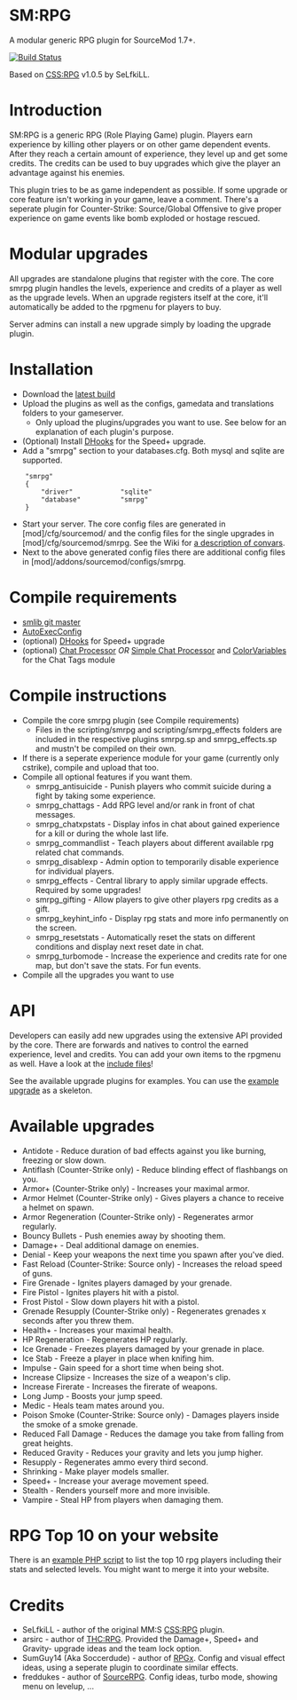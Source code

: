 SM:RPG
=====

A modular generic RPG plugin for SourceMod 1.7+.

[![Build Status](https://travis-ci.org/peace-maker/smrpg.svg?branch=master)](https://travis-ci.org/peace-maker/smrpg)

Based on [CSS:RPG](http://forums.alliedmods.net/showthread.php?t=51039) v1.0.5 by SeLfkiLL.

# Introduction
SM:RPG is a generic RPG (Role Playing Game) plugin. Players earn experience by killing other players or on other game dependent events. After they reach a certain amount of experience, they level up and get some credits.
The credits can be used to buy upgrades which give the player an advantage against his enemies.

This plugin tries to be as game independent as possible. If some upgrade or core feature isn't working in your game, leave a comment.
There's a seperate plugin for Counter-Strike: Source/Global Offensive to give proper experience on game events like bomb exploded or hostage rescued.

# Modular upgrades
All upgrades are standalone plugins that register with the core. The core smrpg plugin handles the levels, experience and credits of a player as well as the upgrade levels.
When an upgrade registers itself at the core, it'll automatically be added to the rpgmenu for players to buy.

Server admins can install a new upgrade simply by loading the upgrade plugin.

# Installation
* Download the [latest build](http://build.wcfan.de/smrpg/1.8/)
* Upload the plugins as well as the configs, gamedata and translations folders to your gameserver.
  * Only upload the plugins/upgrades you want to use. See below for an explanation of each plugin's purpose.
* (Optional) Install [DHooks](https://forums.alliedmods.net/showthread.php?t=180114) for the Speed+ upgrade.
* Add a "smrpg" section to your databases.cfg. Both mysql and sqlite are supported.

```
	"smrpg"
	{
		"driver"			"sqlite"
		"database"			"smrpg"
	}
```
* Start your server. The core config files are generated in [mod]/cfg/sourcemod/ and the config files for the single upgrades in [mod]/cfg/sourcemod/smrpg. See the Wiki for [a description of convars](https://github.com/peace-maker/smrpg/wiki/ConVar-list).
* Next to the above generated config files there are additional config files in [mod]/addons/sourcemod/configs/smrpg.

# Compile requirements
* [smlib git master](https://github.com/bcserv/smlib)
* [AutoExecConfig](https://github.com/Impact123/AutoExecConfig)
* (optional) [DHooks](https://forums.alliedmods.net/showthread.php?t=180114) for Speed+ upgrade
* (optional) [Chat Processor](https://forums.alliedmods.net/showthread.php?t=286913) *OR* [Simple Chat Processor](https://forums.alliedmods.net/showthread.php?t=198501) and [ColorVariables](https://forums.alliedmods.net/showthread.php?t=267743) for the Chat Tags module

# Compile instructions
* Compile the core smrpg plugin (see Compile requirements)
  * Files in the scripting/smrpg and scripting/smrpg_effects folders are included in the respective plugins smrpg.sp and smrpg_effects.sp and mustn't be compiled on their own.
* If there is a seperate experience module for your game (currently only cstrike), compile and upload that too.
* Compile all optional features if you want them.
  * smrpg_antisuicide - Punish players who commit suicide during a fight by taking some experience.
  * smrpg_chattags - Add RPG level and/or rank in front of chat messages.
  * smrpg_chatxpstats - Display infos in chat about gained experience for a kill or during the whole last life.
  * smrpg_commandlist - Teach players about different available rpg related chat commands.
  * smrpg_disablexp - Admin option to temporarily disable experience for individual players.
  * smrpg_effects - Central library to apply similar upgrade effects. Required by some upgrades!
  * smrpg_gifting - Allow players to give other players rpg credits as a gift.
  * smrpg_keyhint_info - Display rpg stats and more info permanently on the screen.
  * smrpg_resetstats - Automatically reset the stats on different conditions and display next reset date in chat.
  * smrpg_turbomode - Increase the experience and credits rate for one map, but don't save the stats. For fun events.
* Compile all the upgrades you want to use

# API
Developers can easily add new upgrades using the extensive API provided by the core.
There are forwards and natives to control the earned experience, level and credits. You can add your own items to the rpgmenu as well.
Have a look at the [include files](https://github.com/peace-maker/smrpg/blob/master/scripting/include)!

See the available upgrade plugins for examples. You can use the [example upgrade](https://github.com/peace-maker/smrpg/blob/master/scripting/upgrades/smrpg_upgrade_example.sp) as a skeleton.

# Available upgrades
* Antidote - Reduce duration of bad effects against you like burning, freezing or slow down.
* Antiflash (Counter-Strike only) - Reduce blinding effect of flashbangs on you.
* Armor+ (Counter-Strike only) - Increases your maximal armor.
* Armor Helmet (Counter-Strike only) - Gives players a chance to receive a helmet on spawn.
* Armor Regeneration (Counter-Strike only) - Regenerates armor regularly.
* Bouncy Bullets - Push enemies away by shooting them.
* Damage+ - Deal additional damage on enemies.
* Denial - Keep your weapons the next time you spawn after you've died.
* Fast Reload (Counter-Strike: Source only) - Increases the reload speed of guns.
* Fire Grenade - Ignites players damaged by your grenade.
* Fire Pistol - Ignites players hit with a pistol.
* Frost Pistol - Slow down players hit with a pistol.
* Grenade Resupply (Counter-Strike only) - Regenerates grenades x seconds after you threw them.
* Health+ - Increases your maximal health.
* HP Regeneration - Regenerates HP regularly.
* Ice Grenade - Freezes players damaged by your grenade in place.
* Ice Stab - Freeze a player in place when knifing him.
* Impulse - Gain speed for a short time when being shot.
* Increase Clipsize - Increases the size of a weapon's clip.
* Increase Firerate - Increases the firerate of weapons.
* Long Jump - Boosts your jump speed.
* Medic - Heals team mates around you.
* Poison Smoke (Counter-Strike: Source only) - Damages players inside the smoke of a smoke grenade.
* Reduced Fall Damage - Reduces the damage you take from falling from great heights.
* Reduced Gravity - Reduces your gravity and lets you jump higher.
* Resupply - Regenerates ammo every third second.
* Shrinking - Make player models smaller.
* Speed+ - Increase your average movement speed.
* Stealth - Renders yourself more and more invisible.
* Vampire - Steal HP from players when damaging them.

# RPG Top 10 on your website
There is an [example PHP script](https://github.com/peace-maker/smrpg/blob/master/helper_scripts/webtop10_example.php) to list the top 10 rpg players including their stats and selected levels. You might want to merge it into your website.

# Credits
* SeLfkiLL - author of the original MM:S [CSS:RPG](http://forums.alliedmods.net/showthread.php?t=51039) plugin.
* arsirc - author of [THC:RPG](https://forums.alliedmods.net/showthread.php?t=123596). Provided the Damage+, Speed+ and Gravity- upgrade ideas and the team lock option.
* SumGuy14 (Aka Soccerdude) - author of [RPGx](https://forums.alliedmods.net/showthread.php?t=56877). Config and visual effect ideas, using a seperate plugin to coordinate similar effects.
* freddukes - author of [SourceRPG](http://forums.eventscripts.com/viewtopic.php?f=27&t=20789). Config ideas, turbo mode, showing menu on levelup, ...